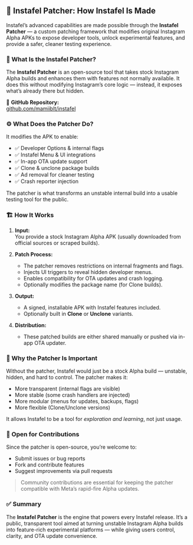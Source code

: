 ## 🧩 Instafel Patcher: How Instafel Is Made

Instafel’s advanced capabilities are made possible through the **Instafel Patcher** — a custom patching framework that modifies original Instagram Alpha APKs to expose developer tools, unlock experimental features, and provide a safer, cleaner testing experience.

### 🔧 What Is the Instafel Patcher?

The **Instafel Patcher** is an open-source tool that takes stock Instagram Alpha builds and enhances them with features not normally available. It does this without modifying Instagram’s core logic — instead, it exposes what’s already there but hidden.

🔗 **GitHub Repository:**  
[github.com/mamiiblt/instafel](https://github.com/mamiiblt/instafel)

### ⚙️ What Does the Patcher Do?

It modifies the APK to enable:

- ✅ Developer Options & internal flags
- ✅ Instafel Menu & UI integrations
- ✅ In-app OTA update support
- ✅ Clone & unclone package builds
- ✅ Ad removal for cleaner testing
- ✅ Crash reporter injection

The patcher is what transforms an unstable internal build into a usable testing tool for the public.

### 🏗️ How It Works

1. **Input:**  
   You provide a stock Instagram Alpha APK (usually downloaded from official sources or scraped builds).

2. **Patch Process:**

   - The patcher removes restrictions on internal fragments and flags.
   - Injects UI triggers to reveal hidden developer menus.
   - Enables compatibility for OTA updates and crash logging.
   - Optionally modifies the package name (for Clone builds).

3. **Output:**

   - A signed, installable APK with Instafel features included.
   - Optionally built in **Clone** or **Unclone** variants.

4. **Distribution:**
   - These patched builds are either shared manually or pushed via in-app OTA updater.

### 🧪 Why the Patcher Is Important

Without the patcher, Instafel would just be a stock Alpha build — unstable, hidden, and hard to control. The patcher makes it:

- More transparent (internal flags are visible)
- More stable (some crash handlers are injected)
- More modular (menus for updates, backups, flags)
- More flexible (Clone/Unclone versions)

It allows Instafel to be a tool for _exploration and learning_, not just usage.

### 🤝 Open for Contributions

Since the patcher is open-source, you’re welcome to:

- Submit issues or bug reports
- Fork and contribute features
- Suggest improvements via pull requests

> Community contributions are essential for keeping the patcher compatible with Meta’s rapid-fire Alpha updates.

### ✅ Summary

The **Instafel Patcher** is the engine that powers every Instafel release. It’s a public, transparent tool aimed at turning unstable Instagram Alpha builds into feature-rich experimental platforms — while giving users control, clarity, and OTA update convenience.
